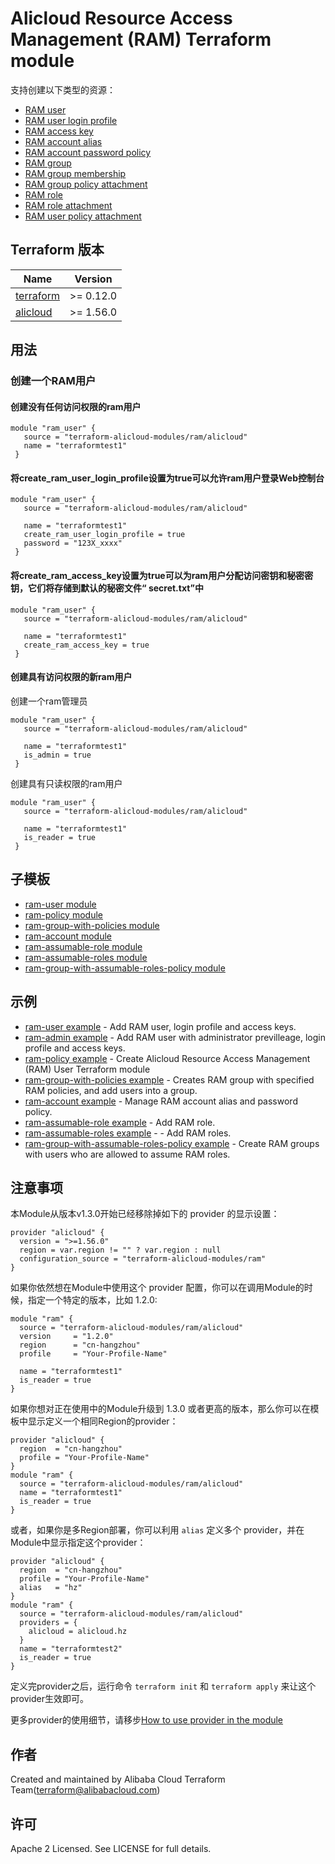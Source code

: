 # Alicloud Resource Access Management (RAM) Terraform module

支持创建以下类型的资源：

* [RAM user](https://www.terraform.io/docs/providers/alicloud/r/ram_user.html)
* [RAM user login profile](https://www.terraform.io/docs/providers/alicloud/r/ram_login_profile.html)
* [RAM access key](https://www.terraform.io/docs/providers/alicloud/r/ram_access_key.html)
* [RAM account alias](https://www.terraform.io/docs/providers/alicloud/r/ram_account_alias.html)
* [RAM account password policy](https://www.terraform.io/docs/providers/alicloud/r/ram_account_password_policy.html)
* [RAM group](https://www.terraform.io/docs/providers/alicloud/r/ram_group.html)
* [RAM group membership](https://www.terraform.io/docs/providers/alicloud/r/ram_group_membership.html)
* [RAM group policy attachment](https://www.terraform.io/docs/providers/alicloud/r/ram_group_policy_attachment.html)
* [RAM role](https://www.terraform.io/docs/providers/alicloud/r/ram_role.html)
* [RAM role attachment](https://www.terraform.io/docs/providers/alicloud/r/ram_role_attachment.html)
* [RAM user policy attachment](https://www.terraform.io/docs/providers/alicloud/r/ram_user_policy_attachment.html)

## Terraform 版本

| Name | Version |
|------|---------|
| <a name="requirement_terraform"></a> [terraform](#requirement\_terraform) | >= 0.12.0 |
| <a name="requirement_alicloud"></a> [alicloud](#requirement\_alicloud) | >= 1.56.0

## 用法

### 创建一个RAM用户

#### 创建没有任何访问权限的ram用户

```hcl
module "ram_user" {
   source = "terraform-alicloud-modules/ram/alicloud"
   name = "terraformtest1"
 }
```

#### 将create_ram_user_login_profile设置为true可以允许ram用户登录Web控制台

```hcl
module "ram_user" {
   source = "terraform-alicloud-modules/ram/alicloud"

   name = "terraformtest1"
   create_ram_user_login_profile = true
   password = "123X_xxxx"
 }
```

#### 将create_ram_access_key设置为true可以为ram用户分配访问密钥和秘密密钥，它们将存储到默认的秘密文件“ secret.txt”中

```hcl
module "ram_user" {
   source = "terraform-alicloud-modules/ram/alicloud"

   name = "terraformtest1"
   create_ram_access_key = true
 }
```

#### 创建具有访问权限的新ram用户

创建一个ram管理员

```hcl
module "ram_user" {
   source = "terraform-alicloud-modules/ram/alicloud"

   name = "terraformtest1"
   is_admin = true
 }
```

创建具有只读权限的ram用户

```hcl
module "ram_user" {
   source = "terraform-alicloud-modules/ram/alicloud"

   name = "terraformtest1"
   is_reader = true
 }
```

## 子模板

* [ram-user module](https://github.com/terraform-alicloud-modules/terraform-alicloud-ram/tree/master/modules/ram-user)
* [ram-policy module](https://github.com/terraform-alicloud-modules/terraform-alicloud-ram/tree/master/modules/ram-policy)
* [ram-group-with-policies module](https://github.com/terraform-alicloud-modules/terraform-alicloud-ram/tree/master/modules/ram-group-with-policies)
* [ram-account module](https://github.com/terraform-alicloud-modules/terraform-alicloud-ram/tree/master/modules/ram-account)
* [ram-assumable-role module](https://github.com/terraform-alicloud-modules/terraform-alicloud-ram/tree/master/modules/ram-assumable-role)
* [ram-assumable-roles module](https://github.com/terraform-alicloud-modules/terraform-alicloud-ram/tree/master/modules/ram-assumable-roles)
* [ram-group-with-assumable-roles-policy module](https://github.com/terraform-alicloud-modules/terraform-alicloud-ram/tree/master/modules/ram-group-with-assumable-roles-policy)


## 示例

* [ram-user example](https://github.com/terraform-alicloud-modules/terraform-alicloud-ram/tree/master/examples/ram-user) - Add RAM user, login profile and access keys.
* [ram-admin example](https://github.com/terraform-alicloud-modules/terraform-alicloud-ram/tree/master/examples/ram-admin) - Add RAM user with administrator previlleage, login profile and access keys.
* [ram-policy example](https://github.com/terraform-alicloud-modules/terraform-alicloud-ram/tree/master/examples/ram-policy) - Create Alicloud Resource Access Management (RAM) User Terraform module 
* [ram-group-with-policies example](https://github.com/terraform-alicloud-modules/terraform-alicloud-ram/tree/master/examples/ram-group-with-policies) - Creates RAM group with specified RAM policies, and add users into a group.
* [ram-account example](https://github.com/terraform-alicloud-modules/terraform-alicloud-ram/tree/master/examples/ram-account) - Manage RAM account alias and password policy.
* [ram-assumable-role example](https://github.com/terraform-alicloud-modules/terraform-alicloud-ram/tree/master/examples/ram-assumable-role) - Add RAM role.
* [ram-assumable-roles example](https://github.com/terraform-alicloud-modules/terraform-alicloud-ram/tree/master/examples/ram-assumable-roles) - - Add RAM roles.
* [ram-group-with-assumable-roles-policy example](https://github.com/terraform-alicloud-modules/terraform-alicloud-ram/tree/master/examples/ram-group-with-assumable-roles-policy) - Create RAM groups with users who are allowed to assume RAM roles.


<!-- BEGINNING OF PRE-COMMIT-TERRAFORM DOCS HOOK -->
<!-- END OF PRE-COMMIT-TERRAFORM DOCS HOOK -->

## 注意事项
本Module从版本v1.3.0开始已经移除掉如下的 provider 的显示设置：
```hcl
provider "alicloud" {
  version = ">=1.56.0"
  region = var.region != "" ? var.region : null
  configuration_source = "terraform-alicloud-modules/ram"
} 
```

如果你依然想在Module中使用这个 provider 配置，你可以在调用Module的时候，指定一个特定的版本，比如 1.2.0:

```hcl
module "ram" {
  source = "terraform-alicloud-modules/ram/alicloud"
  version     = "1.2.0"
  region      = "cn-hangzhou"
  profile     = "Your-Profile-Name"

  name = "terraformtest1"
  is_reader = true
}
```
如果你想对正在使用中的Module升级到 1.3.0 或者更高的版本，那么你可以在模板中显示定义一个相同Region的provider：
```hcl
provider "alicloud" {
  region  = "cn-hangzhou"
  profile = "Your-Profile-Name"
}
module "ram" {
  source = "terraform-alicloud-modules/ram/alicloud"
  name = "terraformtest1"
  is_reader = true
}
```
或者，如果你是多Region部署，你可以利用 `alias` 定义多个 provider，并在Module中显示指定这个provider：

```hcl
provider "alicloud" {
  region  = "cn-hangzhou"
  profile = "Your-Profile-Name"
  alias   = "hz"
}
module "ram" {
  source = "terraform-alicloud-modules/ram/alicloud"
  providers = {
    alicloud = alicloud.hz
  }
  name = "terraformtest2"
  is_reader = true
}
```

定义完provider之后，运行命令 `terraform init` 和 `terraform apply` 来让这个provider生效即可。

更多provider的使用细节，请移步[How to use provider in the module](https://www.terraform.io/docs/language/modules/develop/providers.html#passing-providers-explicitly)

## 作者

Created and maintained by Alibaba Cloud Terraform Team(terraform@alibabacloud.com)

## 许可

Apache 2 Licensed. See LICENSE for full details.
